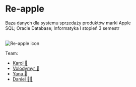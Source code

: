 # Re-apple
Baza danych dla systemu sprzedaży produktów marki Apple</br>
SQL; Oracle Database; Informatyka l stopień 3 semestr</br></br>

![Re-apple icon](../icon/icon/re-apple.png)

Team:
- [Karol 🧔‍](https://github.com/Meister226)
- [Volodymyr 👨](https://github.com/volodymyr-tsukanov)
- [Yana 👩](https://github.com/Yannssaaaa)
- [Daniel 👨‍🦱](https://github.com/ThePundik)

